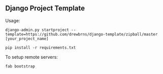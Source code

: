 Django Project Template
-----------------------

Usage:

    django-admin.py startproject --template=https://github.com/drewbrns/django-template/zipball/master [your_project_name]
    
    pip install -r requirements.txt


To setup remote servers:

    fab bootstrap
    